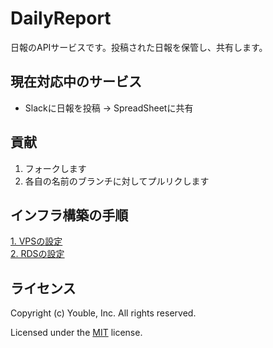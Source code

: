 # DailyReport

日報のAPIサービスです。投稿された日報を保管し、共有します。

## 現在対応中のサービス

* Slackに日報を投稿 → SpreadSheetに共有

## 貢献

1. フォークします
2. 各自の名前のブランチに対してプルリクします

## インフラ構築の手順

[1. VPSの設定](doc/vpc.md)<br>
[2. RDSの設定](doc/rds.md)

## ライセンス

Copyright (c) Youble, Inc. All rights reserved.

Licensed under the [MIT](LICENSE.txt) license.
